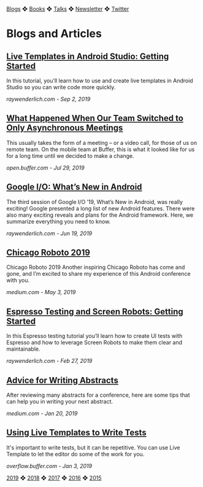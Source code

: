 [Blogs](blogs.md) ❖ [Books](books.md) ❖ [Talks](talks.md) ❖ [Newsletter](https://tinyletter.com/vgonda) ❖ [Twitter](https://twitter.com/TTGonda)

# Blogs and Articles

## [Live Templates in Android Studio: Getting Started](https://www.raywenderlich.com/4979242-live-templates-in-android-studio-getting-started)
In this tutorial, you’ll learn how to use and create live templates in Android Studio so you can write code more quickly.

_raywenderlich.com - Sep 2, 2019_

## [What Happened When Our Team Switched to Only Asynchronous Meetings](https://open.buffer.com/asynchronous-meetings/)
This usually takes the form of a meeting – or a video call, for those of us on remote team. On the mobile team at Buffer, this is what it looked like for us for a long time until we decided to make a change.

_open.buffer.com - Jul 29, 2019_

## [Google I/O: What’s New in Android](https://www.raywenderlich.com/3329877-google-i-o-what-s-new-in-android)
The third session of Google I/O ’19, What’s New in Android, was really exciting! Google presented a long list of new Android features. There were also many exciting reveals and plans for the Android framework. Here, we summarize everything you need to know.

_raywenderlich.com - Jun 19, 2019_

## [Chicago Roboto 2019](https://medium.com/victoriagonda/chicago-roboto-2019-dac53b214867)
Chicago Roboto 2019 Another inspiring Chicago Roboto has come and gone, and I’m excited to share my experience of this Android conference with you.

_medium.com - May 3, 2019_

## [Espresso Testing and Screen Robots: Getting Started](https://www.raywenderlich.com/949489-espresso-testing-and-screen-robots-getting-started)
In this Espresso testing tutorial you’ll learn how to create UI tests with Espresso and how to leverage Screen Robots to make them clear and maintainable.

_raywenderlich.com - Feb 27, 2019_

## [Advice for Writing Abstracts](https://medium.com/victoriagonda/advice-for-writing-abstracts-8ef259498676)
After reviewing many abstracts for a conference, here are some tips that can help you in writing your next abstract.

_medium.com - Jan 20, 2019_

## [Using Live Templates to Write Tests](https://overflow.buffer.com/2019/01/03/using-live-templates-to-write-tests/)
It's important to write tests, but it can be repetitive. You can use Live Template to let the editor do some of the work for you.

_overflow.buffer.com - Jan 3, 2019_

[2019](blogs.md) ❖ [2018](blogs/2018.md) ❖ [2017](blogs/2017.md) ❖ [2016](blogs/2016.md) ❖ [2015](blogs/2015.md)
